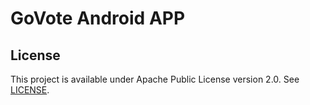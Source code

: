 # GoVote Android APP  

## License
This project is available under Apache Public License version 2.0. See [LICENSE](LICENSE).
